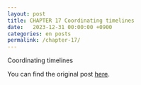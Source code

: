 ```yaml
---
layout: post
title: CHAPTER 17 Coordinating timelines
date:   2023-12-31 00:00:00 +0900
categories: en posts
permalink: /chapter-17/
---
```


Coordinating timelines

You can find the original post [here](https://livebook.manning.com/book/grokking-simplicity/chapter-17/).
